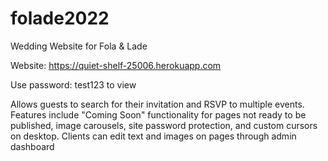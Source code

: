 # folade2022
Wedding Website for Fola &amp; Lade

Website: https://quiet-shelf-25006.herokuapp.com

Use password: test123 to view

Allows guests to search for their invitation and RSVP to multiple events. Features include "Coming Soon" functionality for pages not ready to be published, image carousels, site password protection, and custom cursors on desktop. Clients can edit text and images on pages through admin dashboard
